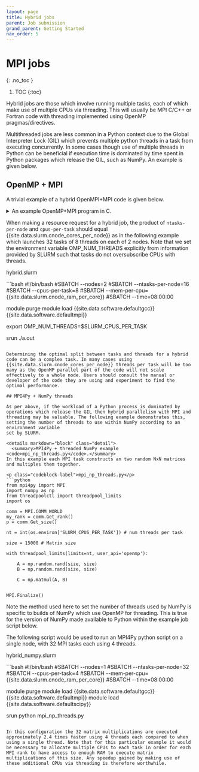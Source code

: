 ```yaml
---
layout: page
title: Hybrid jobs
parent: Job submission
grand_parent: Getting Started
nav_order: 5
---
```


# MPI jobs
{: .no_toc }

1. TOC
{:toc}

Hybrid jobs are those which involve running multiple tasks, each of which make use of multiple CPUs via threading. This will usually be MPI C/C++ or Fortran code with threading implemented using OpenMP pragmas/directives.

Multithreaded jobs are less common in a Python context due to the Global Interpreter Lock (GIL) which prevents multiple python threads in a task from executing concurrently. In some cases though use of multiple threads in Python can be beneficial if execution time is dominated by time spent in Python packages which release the GIL, such as NumPy. An example is given below.


## OpenMP + MPI

A trivial example of a hybrid OpenMPI+MPI code is given below.

<details markdown="block" class="detail">
  <summary>An example OpenMP+MPI program in C.</summary>
An trivial example of a hello world hybrid code.

<p class="codeblock-label">hybrid_hello.c</p>
```c 
#include <stdio.h>
#include <stdio.h>
#include <stdlib.h>
#include "mpi.h"
#include "omp.h"

int main(int argc, char* argv[]) {

  int my_rank, nthreads, tid;

  /* Set a level of required threading support */
  int required = MPI_THREAD_FUNNELED, provided;

  /* Initialise MPI and see if we can get that support*/
  MPI_Init_thread(&argc, &argv, required, &provided);

  /* Get the rank of the current process */
  MPI_Comm_rank ( MPI_COMM_WORLD, &my_rank );

  /* See what we've got and ignore at your peril */
  if ( required != provided ) {
    if (my_rank==0) printf("Sorry - required thread support not available\n");
    MPI_Barrier(MPI_COMM_WORLD);
    MPI_Finalize();
    exit(EXIT_FAILURE);
  }

  /* Begin OpenMP parallel region */
#pragma omp parallel default(shared) private(tid,nthreads) 
{

  /* All threads set a value of the reduction variable */
  tid = omp_get_thread_num();
  nthreads = omp_get_num_threads(); 
  printf("Hello from MPI rank %d thread number %d \n", my_rank,tid);

} /* End OMP parallel region */

  /* Shut down MPI */
  MPI_Finalize();
  return(EXIT_SUCCESS);

}

``` 
To compile this we need to use the appropriate MPI compiler wrapper and pass the appropriate
compiler flag for OpenMP compilation.
```bash
{{site.data.terminal.prompt}} module load {{site.data.software.defaultfoss}}
{{site.data.terminal.prompt}} mpicc hybrid_hello.c -fopenmp
```
</details>

When making a resource request for a hybrid job, the product of `ntasks-per-node` and `cpus-per-task` should equal {{site.data.slurm.cnode_cores_per_node}} as in the following example which launches 32 tasks of 8 threads on each of 2 nodes. Note that we set the environment variable OMP_NUM_THREADS explicitly from information provided by SLURM such that tasks do not oversubscribe CPUs with threads.

<p class="codeblock-label">hybrid.slurm</p>
```bash
#!/bin/bash
#SBATCH --nodes=2
#SBATCH --ntasks-per-node=16
#SBATCH --cpus-per-task=8
#SBATCH --mem-per-cpu={{site.data.slurm.cnode_ram_per_core}}
#SBATCH --time=08:00:00

module purge
module load {{site.data.software.defaultgcc}} {{site.data.software.defaultmpi}}

export OMP_NUM_THREADS=$SLURM_CPUS_PER_TASK

srun ./a.out
```

Determining the optimal split between tasks and threads for a hybrid code can be a complex task. In many cases using {{site.data.slurm.cnode_cores_per_node}} threads per task will be too many as the OpenMP parallel part of the code will not scale effectively to a whole node. Users should consult the manual or developer of the code they are using and experiment to find the optimal performance. 

## MPI4Py + NumPy threads

As per above, if the workload of a Python process is dominated by operations which release the GIL then hybrid parallelism with MPI and threading may be valuable. The following example demonstrates this, setting the number of threads to use within NumPy according to an environment variable
set by SLURM.

<details markdown="block" class="detail">
  <summary>MPI4Py + threaded NumPy example <code>mpi_np_threads.py</code>.</summary>
In this example each MPI task constructs an two random NxN matrices and multiples them together. 

<p class="codeblock-label">mpi_np_threads.py</p>
```python
from mpi4py import MPI
import numpy as np
from threadpoolctl import threadpool_limits 
import os

comm = MPI.COMM_WORLD
my_rank = comm.Get_rank()
p = comm.Get_size()

nt = int(os.environ['SLURM_CPUS_PER_TASK']) # num threads per task

size = 15000 # Matrix size 

with threadpool_limits(limits=nt, user_api='openmp'):

    A = np.random.rand(size, size)
    B = np.random.rand(size, size)

    C = np.matmul(A, B)


MPI.Finalize()
``` 
Note the method used here to set the number of threads used by NumPy is specific to 
builds of NumPy which use OpenMP for threading. This is true for the version of NumPy
made available to Python within the example job script below. 
</details>

The following script would be used to run an MPI4Py python script on a single node, with 32 MPI tasks each using 4 threads. 

<p class="codeblock-label">hybrid_numpy.slurm</p>
```bash
#!/bin/bash
#SBATCH --nodes=1
#SBATCH --ntasks-per-node=32
#SBATCH --cpus-per-task=4
#SBATCH --mem-per-cpu={{site.data.slurm.cnode_ram_per_core}}
#SBATCH --time=08:00:00

module purge
module load {{site.data.software.defaultgcc}} {{site.data.software.defaultmpi}}
module load {{site.data.software.defaultscipy}}


srun python mpi_np_threads.py
```

In this configuration the 32 matrix multiplications are executed approximately 2.4 times faster using 4 threads each compared to when using a single thread. Note that for this particular example it would be necessary to allocate multiple CPUs to each task in order for each MPI rank to have access to enough RAM to execute matrix multiplications of this size. Any speedup gained by making use of these additional CPUs via threading is therefore worthwhile.



